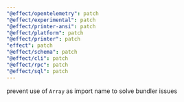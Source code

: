 ```yaml
---
"@effect/opentelemetry": patch
"@effect/experimental": patch
"@effect/printer-ansi": patch
"@effect/platform": patch
"@effect/printer": patch
"effect": patch
"@effect/schema": patch
"@effect/cli": patch
"@effect/rpc": patch
"@effect/sql": patch
---
```


prevent use of `Array` as import name to solve bundler issues

